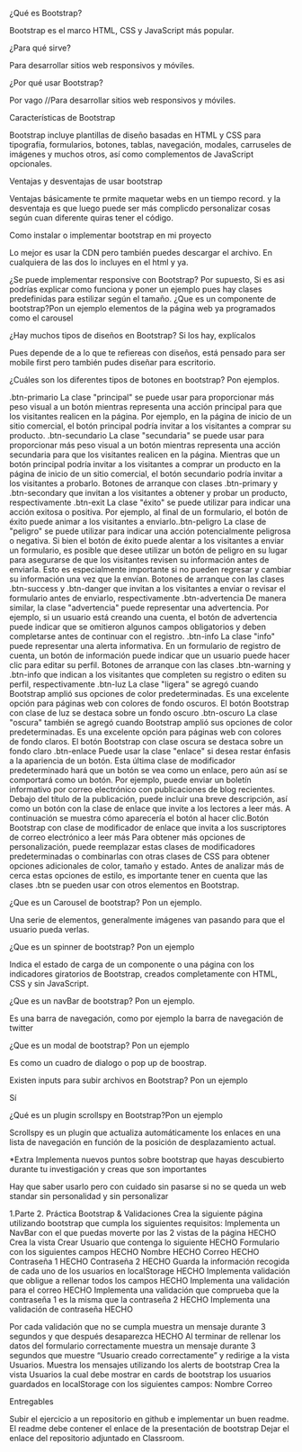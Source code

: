 ¿Qué es Bootstrap? 

Bootstrap es el marco HTML, CSS y JavaScript más popular.


¿Para qué sirve? 

Para desarrollar sitios web responsivos y móviles.


¿Por qué usar Bootstrap? 

Por vago //Para desarrollar sitios web responsivos y móviles.


Características de Bootstrap 

Bootstrap incluye plantillas de diseño basadas en HTML y CSS para tipografía, formularios, botones, tablas, navegación, modales, carruseles de imágenes y muchos otros, así como complementos de JavaScript opcionales.


Ventajas y desventajas de usar bootstrap 

Ventajas básicamente te prmite maquetar webs en un tiempo record. y la desventaja es que luego puede ser más complicdo personalizar cosas según cuan diferente quiras tener el código. 


Como instalar o implementar bootstrap en mi proyecto 

Lo mejor es usar la CDN pero también puedes descargar el archivo. En cualquiera de las dos lo incluyes en el html y ya.


¿Se puede implementar responsive con Bootstrap? Por supuesto, Si es asi podrías explicar como funciona y poner un ejemplo pues hay clases predefinidas para estilizar según el tamaño. 
¿Que es un componente de bootstrap?Pon un ejemplo elementos de la página web ya programados como el carousel 

¿Hay muchos tipos de diseños en Bootstrap? Si los hay, explícalos    

Pues depende de a lo que te refiereas con diseños, está pensado para ser mobile first pero también pudes diseñar para escritorio.


¿Cuáles son los diferentes tipos de botones en bootstrap? Pon ejemplos. 

.btn-primario La clase "principal" se puede usar para proporcionar más peso visual a un botón mientras representa una acción principal para que los visitantes realicen en la página. Por ejemplo, en la página de inicio de un sitio comercial, el botón principal podría invitar a los visitantes a comprar su producto. .btn-secundario La clase "secundaria" se puede usar para proporcionar más peso visual a un botón mientras representa una acción secundaria para que los visitantes realicen en la página. Mientras que un botón principal podría invitar a los visitantes a comprar un producto en la página de inicio de un sitio comercial, el botón secundario podría invitar a los visitantes a probarlo. Botones de arranque con clases .btn-primary y .btn-secondary que invitan a los visitantes a obtener y probar un producto, respectivamente .btn-exit La clase "éxito" se puede utilizar para indicar una acción exitosa o positiva. Por ejemplo, al final de un formulario, el botón de éxito puede animar a los visitantes a enviarlo..btn-peligro La clase de "peligro" se puede utilizar para indicar una acción potencialmente peligrosa o negativa. Si bien el botón de éxito puede alentar a los visitantes a enviar un formulario, es posible que desee utilizar un botón de peligro en su lugar para asegurarse de que los visitantes revisen su información antes de enviarla. Esto es especialmente importante si no pueden regresar y cambiar su información una vez que la envían. Botones de arranque con las clases .btn-success y .btn-danger que invitan a los visitantes a enviar o revisar el formulario antes de enviarlo, respectivamente .btn-advertencia De manera similar, la clase "advertencia" puede representar una advertencia. Por ejemplo, si un usuario está creando una cuenta, el botón de advertencia puede indicar que se omitieron algunos campos obligatorios y deben completarse antes de continuar con el registro. .btn-info La clase "info" puede representar una alerta informativa. En un formulario de registro de cuenta, un botón de información puede indicar que un usuario puede hacer clic para editar su perfil. Botones de arranque con las clases .btn-warning y .btn-info que indican a los visitantes que completen su registro o editen su perfil, respectivamente .btn-luz La clase "ligera" se agregó cuando Bootstrap amplió sus opciones de color predeterminadas. Es una excelente opción para páginas web con colores de fondo oscuros. El botón Bootstrap con clase de luz se destaca sobre un fondo oscuro .btn-oscuro La clase "oscura" también se agregó cuando Bootstrap amplió sus opciones de color predeterminadas. Es una excelente opción para páginas web con colores de fondo claros. El botón Bootstrap con clase oscura se destaca sobre un fondo claro .btn-enlace Puede usar la clase "enlace" si desea restar énfasis a la apariencia de un botón. Esta última clase de modificador predeterminado hará que un botón se vea como un enlace, pero aún así se comportará como un botón. Por ejemplo, puede enviar un boletín informativo por correo electrónico con publicaciones de blog recientes. Debajo del título de la publicación, puede incluir una breve descripción, así como un botón con la clase de enlace que invite a los lectores a leer más. A continuación se muestra cómo aparecería el botón al hacer clic.Botón Bootstrap con clase de modificador de enlace que invita a los suscriptores de correo electrónico a leer más Para obtener más opciones de personalización, puede reemplazar estas clases de modificadores predeterminadas o combinarlas con otras clases de CSS para obtener opciones adicionales de color, tamaño y estado. Antes de analizar más de cerca estas opciones de estilo, es importante tener en cuenta que las clases .btn se pueden usar con otros elementos en Bootstrap.


¿Que es un Carousel de bootstrap? Pon un ejemplo.
 
Una serie de elementos, generalmente imágenes van pasando para que el usuario pueda verlas.


¿Que es un spinner de bootstrap? Pon un ejemplo 

Indica el estado de carga de un componente o una página con los indicadores giratorios de Bootstrap, creados completamente con HTML, CSS y sin JavaScript. 


¿Que es un navBar de bootstrap? Pon un ejemplo. 

Es una barra de navegación, como por ejemplo la barra de navegación de twitter


¿Que es un modal de bootstrap? Pon un ejemplo 

Es como un cuadro de dialogo o pop up de boostrap.


Existen inputs para subir archivos en Bootstrap? Pon un ejemplo 

Sí


¿Qué es un plugin scrollspy en Bootstrap?Pon un ejemplo 

Scrollspy es un plugin que actualiza automáticamente los enlaces en una lista de navegación en función de la posición de desplazamiento actual.


*Extra
Implementa nuevos puntos sobre bootstrap que hayas descubierto durante tu investigación y creas que son importantes

Hay que saber usarlo pero con cuidado sin pasarse si no se queda un web standar sin personalidad y sin personalizar


 
 
 
1.Parte 2. Práctica Bootstrap & Validaciones
Crea la siguiente página utilizando bootstrap que cumpla los siguientes requisitos:
Implementa un NavBar con el que puedas moverte por las 2 vistas de la página HECHO
Crea la vista Crear Usuario que contenga lo siguiente HECHO
Formulario con los siguientes campos HECHO
Nombre HECHO
Correo HECHO
Contraseña 1 HECHO
Contraseña 2 HECHO
Guarda la información recogida de cada uno de los usuarios en localStorage HECHO
Implementa validación que obligue a rellenar todos los campos HECHO
Implementa una validación para el correo HECHO
Implementa una validación que comprueba que la contraseña 1 es la misma que la contraseña 2 HECHO
Implementa una validación de contraseña HECHO

Por cada validación que no se cumpla muestra un mensaje durante 3 segundos y que después desaparezca   HECHO
Al terminar de rellenar los datos del formulario correctamente muestra un mensaje durante 3 segundos que muestre “Usuario creado correctamente” y redirige a la vista Usuarios.
Muestra los mensajes utilizando los alerts de bootstrap
Crea la vista Usuarios la cual debe mostrar en cards de bootstrap los usuarios guardados en localStorage con los siguientes campos:
Nombre
Correo


Entregables

Subir el ejercicio a un repositorio en github e implementar un buen readme.
El readme debe contener el enlace de la presentación de bootstrap
Dejar el enlace del repositorio adjuntado en Classroom.
